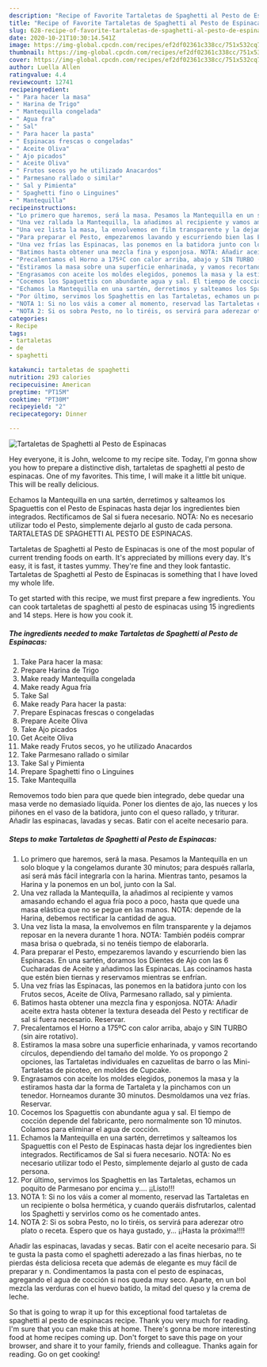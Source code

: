 ```yaml
---
description: "Recipe of Favorite Tartaletas de Spaghetti al Pesto de Espinacas"
title: "Recipe of Favorite Tartaletas de Spaghetti al Pesto de Espinacas"
slug: 628-recipe-of-favorite-tartaletas-de-spaghetti-al-pesto-de-espinacas
date: 2020-10-21T10:30:14.541Z
image: https://img-global.cpcdn.com/recipes/ef2df02361c338cc/751x532cq70/tartaletas-de-spaghetti-al-pesto-de-espinacas-foto-principal.jpg
thumbnail: https://img-global.cpcdn.com/recipes/ef2df02361c338cc/751x532cq70/tartaletas-de-spaghetti-al-pesto-de-espinacas-foto-principal.jpg
cover: https://img-global.cpcdn.com/recipes/ef2df02361c338cc/751x532cq70/tartaletas-de-spaghetti-al-pesto-de-espinacas-foto-principal.jpg
author: Luella Allen
ratingvalue: 4.4
reviewcount: 12741
recipeingredient:
- " Para hacer la masa"
- " Harina de Trigo"
- " Mantequilla congelada"
- " Agua fra"
- " Sal"
- " Para hacer la pasta"
- " Espinacas frescas o congeladas"
- " Aceite Oliva"
- " Ajo picados"
- " Aceite Oliva"
- " Frutos secos yo he utilizado Anacardos"
- " Parmesano rallado o similar"
- " Sal y Pimienta"
- " Spaghetti fino o Linguines"
- " Mantequilla"
recipeinstructions:
- "Lo primero que haremos, será la masa. Pesamos la Mantequilla en un solo bloque y la congelamos durante 30 minutos; para después rallarla, así será más fácil integrarla con la harina. Mientras tanto, pesamos la Harina y la ponemos en un bol, junto con la Sal."
- "Una vez rallada la Mantequilla, la añadimos al recipiente y vamos amasando echando el agua fría poco a poco, hasta que quede una masa elástica que no se pegue en las manos. NOTA: depende de la Harina, debemos rectificar la cantidad de agua."
- "Una vez lista la masa, la envolvemos en film transparente y la dejamos reposar en la nevera durante 1 hora. NOTA: También podéis comprar masa brisa o quebrada, si no tenéis tiempo de elaborarla."
- "Para preparar el Pesto, empezaremos lavando y escurriendo bien las Espinacas. En una sartén, doramos los Dientes de Ajo con las 6 Cucharadas de Aceite y añadimos las Espinacas. Las cocinamos hasta que estén bien tiernas y reservamos mientras se enfrían."
- "Una vez frías las Espinacas, las ponemos en la batidora junto con los Frutos secos, Aceite de Oliva, Parmesano rallado, sal y pimienta."
- "Batimos hasta obtener una mezcla fina y esponjosa. NOTA: Añadir aceite extra hasta obtener la textura deseada del Pesto y rectificar de sal si fuera necesario. Reservar."
- "Precalentamos el Horno a 175ºC con calor arriba, abajo y SIN TURBO (sin aire rotativo)."
- "Estiramos la masa sobre una superficie enharinada, y vamos recortando círculos, dependiendo del tamaño del molde. Yo os propongo 2 opciones, las Tartaletas individuales en cazuelitas de barro o las Mini-Tartaletas de picoteo, en moldes de Cupcake."
- "Engrasamos con aceite los moldes elegidos, ponemos la masa y la estiramos hasta dar la forma de Tartaleta y la pinchamos con un tenedor. Horneamos durante 30 minutos. Desmoldamos una vez frías. Reservar."
- "Cocemos los Spaguettis con abundante agua y sal. El tiempo de cocción depende del fabricante, pero normalmente son 10 minutos. Colamos para eliminar el agua de cocción."
- "Echamos la Mantequilla en una sartén, derretimos y salteamos los Spaguettis con el Pesto de Espinacas hasta dejar los ingredientes bien integrados. Rectificamos de Sal si fuera necesario. NOTA: No es necesario utilizar todo el Pesto, simplemente dejarlo al gusto de cada persona."
- "Por último, servimos los Spaghettis en las Tartaletas, echamos un poquito de Parmesano por encima y.... ¡¡Listo!!!"
- "NOTA 1: Si no los váis a comer al momento, reservad las Tartaletas en un recipiente o bolsa hermética, y cuando queráis disfrutarlos, calentad los Spaghetti y servirlos como os he comentado antes."
- "NOTA 2: Si os sobra Pesto, no lo tiréis, os servirá para aderezar otro plato o receta. Espero que os haya gustado, y... ¡¡Hasta la próxima!!!!"
categories:
- Recipe
tags:
- tartaletas
- de
- spaghetti

katakunci: tartaletas de spaghetti 
nutrition: 293 calories
recipecuisine: American
preptime: "PT15M"
cooktime: "PT30M"
recipeyield: "2"
recipecategory: Dinner

---
```



![Tartaletas de Spaghetti al Pesto de Espinacas](https://img-global.cpcdn.com/recipes/ef2df02361c338cc/751x532cq70/tartaletas-de-spaghetti-al-pesto-de-espinacas-foto-principal.jpg)

Hey everyone, it is John, welcome to my recipe site. Today, I'm gonna show you how to prepare a distinctive dish, tartaletas de spaghetti al pesto de espinacas. One of my favorites. This time, I will make it a little bit unique. This will be really delicious.

Echamos la Mantequilla en una sartén, derretimos y salteamos los Spaguettis con el Pesto de Espinacas hasta dejar los ingredientes bien integrados. Rectificamos de Sal si fuera necesario. NOTA: No es necesario utilizar todo el Pesto, simplemente dejarlo al gusto de cada persona. TARTALETAS DE SPAGHETTI AL PESTO DE ESPINACAS.

Tartaletas de Spaghetti al Pesto de Espinacas is one of the most popular of current trending foods on earth. It's appreciated by millions every day. It's easy, it is fast, it tastes yummy. They're fine and they look fantastic. Tartaletas de Spaghetti al Pesto de Espinacas is something that I have loved my whole life.


To get started with this recipe, we must first prepare a few ingredients. You can cook tartaletas de spaghetti al pesto de espinacas using 15 ingredients and 14 steps. Here is how you cook it.

<!--inarticleads1-->

##### The ingredients needed to make Tartaletas de Spaghetti al Pesto de Espinacas:

1. Take  Para hacer la masa:
1. Prepare  Harina de Trigo
1. Make ready  Mantequilla congelada
1. Make ready  Agua fría
1. Take  Sal
1. Make ready  Para hacer la pasta:
1. Prepare  Espinacas frescas o congeladas
1. Prepare  Aceite Oliva
1. Take  Ajo picados
1. Get  Aceite Oliva
1. Make ready  Frutos secos, yo he utilizado Anacardos
1. Take  Parmesano rallado o similar
1. Take  Sal y Pimienta
1. Prepare  Spaghetti fino o Linguines
1. Take  Mantequilla


Removemos todo bien para que quede bien integrado, debe quedar una masa verde no demasiado líquida. Poner los dientes de ajo, las nueces y los piñones en el vaso de la batidora, junto con el queso rallado, y triturar. Añadir las espinacas, lavadas y secas. Batir con el aceite necesario para. 

<!--inarticleads2-->

##### Steps to make Tartaletas de Spaghetti al Pesto de Espinacas:

1. Lo primero que haremos, será la masa. Pesamos la Mantequilla en un solo bloque y la congelamos durante 30 minutos; para después rallarla, así será más fácil integrarla con la harina. Mientras tanto, pesamos la Harina y la ponemos en un bol, junto con la Sal.
1. Una vez rallada la Mantequilla, la añadimos al recipiente y vamos amasando echando el agua fría poco a poco, hasta que quede una masa elástica que no se pegue en las manos. NOTA: depende de la Harina, debemos rectificar la cantidad de agua.
1. Una vez lista la masa, la envolvemos en film transparente y la dejamos reposar en la nevera durante 1 hora. NOTA: También podéis comprar masa brisa o quebrada, si no tenéis tiempo de elaborarla.
1. Para preparar el Pesto, empezaremos lavando y escurriendo bien las Espinacas. En una sartén, doramos los Dientes de Ajo con las 6 Cucharadas de Aceite y añadimos las Espinacas. Las cocinamos hasta que estén bien tiernas y reservamos mientras se enfrían.
1. Una vez frías las Espinacas, las ponemos en la batidora junto con los Frutos secos, Aceite de Oliva, Parmesano rallado, sal y pimienta.
1. Batimos hasta obtener una mezcla fina y esponjosa. NOTA: Añadir aceite extra hasta obtener la textura deseada del Pesto y rectificar de sal si fuera necesario. Reservar.
1. Precalentamos el Horno a 175ºC con calor arriba, abajo y SIN TURBO (sin aire rotativo).
1. Estiramos la masa sobre una superficie enharinada, y vamos recortando círculos, dependiendo del tamaño del molde. Yo os propongo 2 opciones, las Tartaletas individuales en cazuelitas de barro o las Mini-Tartaletas de picoteo, en moldes de Cupcake.
1. Engrasamos con aceite los moldes elegidos, ponemos la masa y la estiramos hasta dar la forma de Tartaleta y la pinchamos con un tenedor. Horneamos durante 30 minutos. Desmoldamos una vez frías. Reservar.
1. Cocemos los Spaguettis con abundante agua y sal. El tiempo de cocción depende del fabricante, pero normalmente son 10 minutos. Colamos para eliminar el agua de cocción.
1. Echamos la Mantequilla en una sartén, derretimos y salteamos los Spaguettis con el Pesto de Espinacas hasta dejar los ingredientes bien integrados. Rectificamos de Sal si fuera necesario. NOTA: No es necesario utilizar todo el Pesto, simplemente dejarlo al gusto de cada persona.
1. Por último, servimos los Spaghettis en las Tartaletas, echamos un poquito de Parmesano por encima y.... ¡¡Listo!!!
1. NOTA 1: Si no los váis a comer al momento, reservad las Tartaletas en un recipiente o bolsa hermética, y cuando queráis disfrutarlos, calentad los Spaghetti y servirlos como os he comentado antes.
1. NOTA 2: Si os sobra Pesto, no lo tiréis, os servirá para aderezar otro plato o receta. Espero que os haya gustado, y... ¡¡Hasta la próxima!!!!


Añadir las espinacas, lavadas y secas. Batir con el aceite necesario para. Si te gusta la pasta como el spaghetti aderezado a las finas hierbas, no te pierdas ésta deliciosa receta que además de elegante es muy fácil de preparar y n. Condimentamos la pasta con el pesto de espinacas, agregando el agua de cocción si nos queda muy seco. Aparte, en un bol mezcla las verduras con el huevo batido, la mitad del queso y la crema de leche. 

So that is going to wrap it up for this exceptional food tartaletas de spaghetti al pesto de espinacas recipe. Thank you very much for reading. I'm sure that you can make this at home. There's gonna be more interesting food at home recipes coming up. Don't forget to save this page on your browser, and share it to your family, friends and colleague. Thanks again for reading. Go on get cooking!
